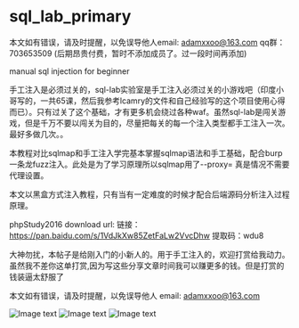 # sql_lab_primary
本文如有错误，请及时提醒，以免误导他人email:     adamxxoo@163.com qq群：703653509 (后期昂贵付费，暂时不添加成员了。过一段时间再添加)

manual sql injection for beginner

手工注入是必须过关的，sql-lab实验室是手工注入必须过关的小游戏吧（印度小哥写的，一共65课，然后我参考lcamry的文件和自己经验写的这个项目使用心得而已）。只有过关了这个基础，才有更多机会绕过各种waf。虽然sql-lab是闯关游戏，但是千万不要以闯关为目的，尽量把每关的每一个注入类型都手工注入一次。最好多做几次。。


本教程对比sqlmap和手工注入学完基本掌握sqlmap语法和手工基础，配合burp一条龙fuzz注入。此处是为了学习原理所以sqlmap用了--proxy= 真是情况不需要代理设置。

本文以黑盒方式注入教程，只有当有一定难度的时候才配合后端源码分析注入过程原理。

phpStudy2016 download url:
链接：https://pan.baidu.com/s/1VdJkXw85ZetFaLw2VvcDhw 
提取码：wdu8 

大神勿扰，本帖子是给刚入门的小新人的。用于手工注入的，欢迎打赏给我动力。虽然我不差你这单打赏,因为写这些分享文章时间我可以赚更多的钱。但是打赏的钱装逼太舒服了

本文如有错误，请及时提醒，以免误导他人 email:    adamxxoo@163.com   

![Image text](https://github.com/Adamloveve/sql_lab_primary/blob/master/IMG/wx.png)
![Image text](https://github.com/Adamloveve/sql_lab_primary/blob/master/IMG/qq.jpg)
![Image text](https://github.com/Adamloveve/sql_lab_primary/blob/master/IMG/alipay.jpg)
